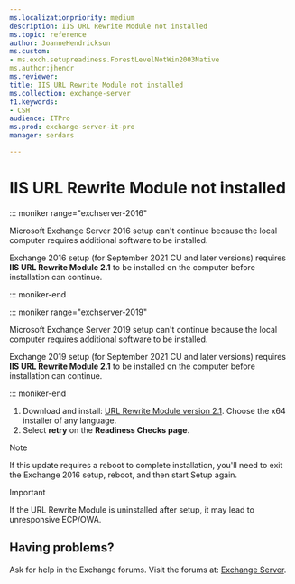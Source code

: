 ```yaml
---
ms.localizationpriority: medium
description: IIS URL Rewrite Module not installed
ms.topic: reference
author: JoanneHendrickson
ms.custom:
- ms.exch.setupreadiness.ForestLevelNotWin2003Native
ms.author:jhendr
ms.reviewer:
title: IIS URL Rewrite Module not installed
ms.collection: exchange-server
f1.keywords:
- CSH
audience: ITPro
ms.prod: exchange-server-it-pro
manager: serdars

---
```

# IIS URL Rewrite Module not installed

::: moniker range="exchserver-2016"

Microsoft Exchange Server 2016 setup can't continue because the local computer requires additional software to be installed.

Exchange 2016 setup (for September 2021 CU and later versions) requires **IIS URL Rewrite Module 2.1** to be installed on the computer before installation can continue.

::: moniker-end

::: moniker range="exchserver-2019"

Microsoft Exchange Server 2019 setup can't continue because the local computer requires additional software to be installed.

Exchange 2019 setup (for September 2021 CU and later versions) requires **IIS URL Rewrite Module 2.1** to be installed on the computer before installation can continue.

::: moniker-end

1. Download and install:  [URL Rewrite Module version 2.1](https://www.iis.net/downloads/microsoft/url-rewrite). Choose the x64 installer of any language.
2. Select **retry** on the **Readiness Checks page**.

> [!NOTE]
> If this update requires a reboot to complete installation, you'll need to exit the Exchange 2016 setup, reboot, and then start Setup again.

> [!IMPORTANT]
> If the URL Rewrite Module is uninstalled after setup, it may lead to unresponsive ECP/OWA.

## Having problems?

Ask for help in the Exchange forums. Visit the forums at: [Exchange Server](https://social.technet.microsoft.com/forums/office/home?category=exchangeserver).
